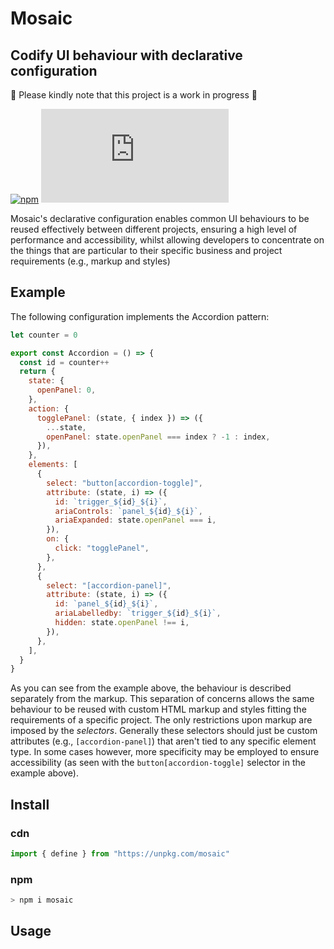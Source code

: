 # Mosaic

## Codify UI behaviour with declarative configuration

🚧 Please kindly note that this project is a work in progress 🚧

[![npm](https://shields.io/npm/v/mosaic)](https://www.npmjs.com/package/mosaic)
[![gzip size](https://img.badgesize.io/https://unpkg.com/mosaic/dist/mosaic.min.js?compression=gzip&label=gzip)](https://unpkg.com/mosaic/dist/mosaic.min.js)

Mosaic's declarative configuration enables common UI behaviours to be reused effectively between different projects, ensuring a high level of performance and accessibility, whilst allowing developers to concentrate on the things that are particular to their specific business and project requirements (e.g., markup and styles)

## Example

The following configuration implements the Accordion pattern:

```js
let counter = 0

export const Accordion = () => {
  const id = counter++
  return {
    state: {
      openPanel: 0,
    },
    action: {
      togglePanel: (state, { index }) => ({
        ...state,
        openPanel: state.openPanel === index ? -1 : index,
      }),
    },
    elements: [
      {
        select: "button[accordion-toggle]",
        attribute: (state, i) => ({
          id: `trigger_${id}_${i}`,
          ariaControls: `panel_${id}_${i}`,
          ariaExpanded: state.openPanel === i,
        }),
        on: {
          click: "togglePanel",
        },
      },
      {
        select: "[accordion-panel]",
        attribute: (state, i) => ({
          id: `panel_${id}_${i}`,
          ariaLabelledby: `trigger_${id}_${i}`,
          hidden: state.openPanel !== i,
        }),
      },
    ],
  }
}
```

As you can see from the example above, the behaviour is described separately from the markup. This separation of concerns allows the same behaviour to be reused with custom HTML markup and styles fitting the requirements of a specific project. The only restrictions upon markup are imposed by the _selectors_. Generally these selectors should just be custom attributes (e.g., `[accordion-panel]`) that aren't tied to any specific element type. In some cases however, more specificity may be employed to ensure accessibility (as seen with the `button[accordion-toggle]` selector in the example above).

## Install

### cdn

```js
import { define } from "https://unpkg.com/mosaic"
```

### npm

```sh
> npm i mosaic
```

## Usage
